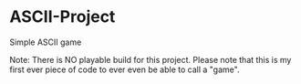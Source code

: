 # ASCII-Project
Simple ASCII game 

Note: There is NO playable build for this project. Please note that this is my first ever piece of code to ever even be able to call a "game". 
